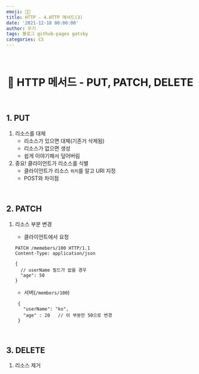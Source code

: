 ```yaml
---
emoji: 👨‍💻
title: HTTP - 4.HTTP 메서드(3)
date: '2021-12-18 00:00:00'
author: 우기
tags: 블로그 github-pages gatsby
categories: CS
---
```


<br>

<h1 align="center">
  👋  HTTP 메서드 - PUT, PATCH, DELETE
</h1>

<br>

## 1. PUT

1. 리소스를 대체
   - 리소스가 있으면 대체(기존거 삭제됨)
   - 리소스가 없으면 생성
   - 쉽게 이야기해서 덮어버림
2. 중요! 클라이언트가 리소스를 식별
   - 클라이언트가 리소스 `위치`를 알고 URI 지정
   - POST와 차이점

<br>

## 2. PATCH

1. 리소스 부분 변경

   - 클라이언트에서 요청

   ```tsx
   PATCH /memebers/100 HTTP/1.1
   Content-Type: application/json

   {
     // userName 필드가 없을 경우
     "age": 50
   }

   ```

   - 서버(`/members/100`)

   ```tsx
    {
      "userName": "ko",
      "age" : 20   // 이 부분만 50으로 변경
    }

   ```

<br>

## 3. DELETE

1. 리소스 제거

```toc

```
